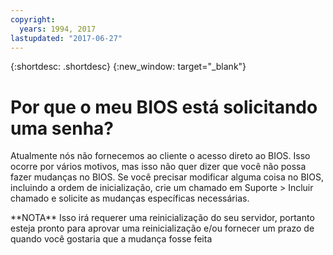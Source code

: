 ```yaml
---
copyright:
  years: 1994, 2017
lastupdated: "2017-06-27"
---
```


{:shortdesc: .shortdesc}
{:new_window: target="_blank"}

# Por que o meu BIOS está solicitando uma senha?

Atualmente nós não fornecemos ao cliente o acesso direto ao BIOS. Isso ocorre por vários motivos, mas isso não quer dizer que você não possa fazer mudanças no BIOS. Se você precisar modificar alguma coisa no BIOS, incluindo a ordem de inicialização, crie um chamado em Suporte > Incluir chamado e solicite as mudanças específicas necessárias.

\*\*NOTA\*\* Isso irá requerer uma reinicialização do seu servidor, portanto esteja pronto para aprovar uma reinicialização e/ou fornecer um prazo de quando você gostaria que a mudança fosse feita
